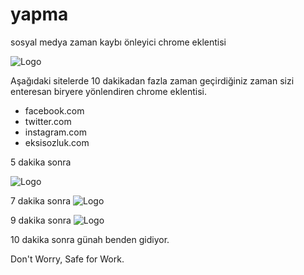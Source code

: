 # yapma
sosyal medya zaman kaybı önleyici chrome eklentisi

![Logo](http://oi61.tinypic.com/30rtkcw.jpg)

Aşağıdaki sitelerde 10 dakikadan fazla zaman geçirdiğiniz zaman sizi enteresan biryere yönlendiren chrome eklentisi.
  - facebook.com
  - twitter.com
  - instagram.com
  - eksisozluk.com

5 dakika sonra

![Logo](http://oi60.tinypic.com/fjnk2w.jpg)

7 dakika sonra
![Logo](http://i59.tinypic.com/2mzzij4.png)

9 dakika sonra
![Logo](http://i62.tinypic.com/9fwgsi.png)

10 dakika sonra günah benden gidiyor.

Don't Worry, Safe for Work.

